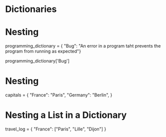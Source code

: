 # Dictionaries

# Nesting

programming_dictionary = { 
 "Bug": "An error in a program taht prevents the program from running as expected"}

programming_dictionary['Bug']

# Nesting

capitals = {
  "France": "Paris",
  "Germany": "Berlin",
}

# Nesting a List in a Dictionary

travel_log = {
 "France": ["Paris", "Lille", "Dijon"]
}


